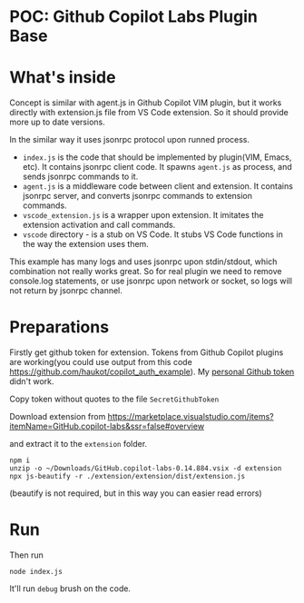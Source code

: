 # POC: Github Copilot Labs Plugin Base

# What's inside

Concept is similar with agent.js in Github Copilot VIM plugin, but it works directly with extension.js file from VS Code extension.
So it should provide more up to date versions.

In the similar way it uses jsonrpc protocol upon runned process.

* `index.js` is the code that should be implemented by plugin(VIM, Emacs, etc). It contains jsonrpc client code. It spawns `agent.js` as process, and sends jsonrpc commands to it.
* `agent.js` is a middleware code between client and extension. It contains jsonrpc server, and converts jsonrpc commands to extension commands.
* `vscode_extension.js` is a wrapper upon extension. It imitates the extension activation and call commands.
* `vscode` directory - is a stub on VS Code. It stubs VS Code functions in the way the extension uses them.

This example has many logs and uses jsonrpc upon stdin/stdout, which combination not really works great. So for real plugin we need to remove console.log statements, or use jsonrpc upon network or socket, so logs will not return by jsonrpc channel.

# Preparations

Firstly get github token for extension.
Tokens from Github Copilot plugins are working(you could use output from this code https://github.com/haukot/copilot_auth_example).
My [personal Github token](https://docs.github.com/en/authentication/keeping-your-account-and-data-secure/managing-your-personal-access-tokens) didn't work.

Copy token without quotes to the file `SecretGithubToken`

Download extension from https://marketplace.visualstudio.com/items?itemName=GitHub.copilot-labs&ssr=false#overview

and extract it to the `extension` folder.

```
npm i
unzip -o ~/Downloads/GitHub.copilot-labs-0.14.884.vsix -d extension
npx js-beautify -r ./extension/extension/dist/extension.js
```

(beautify is not required, but in this way you can easier read errors)

# Run

Then run

```
node index.js
```

It'll run `debug` brush on the code.
